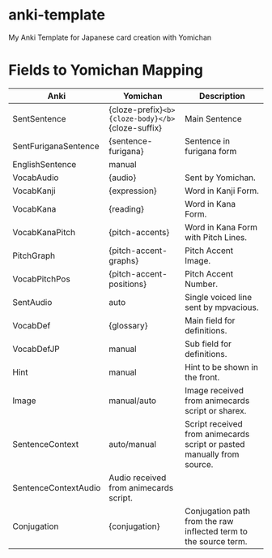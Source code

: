 # anki-template

My Anki Template for Japanese card creation with Yomichan

# Fields to Yomichan Mapping

| Anki                 | Yomichan                                          | Description                                                            |
| -------------------- | ------------------------------------------------- | ---------------------------------------------------------------------- |
| SentSentence         | {cloze-prefix}`<b>{cloze-body}</b>`{cloze-suffix} | Main Sentence                                                          |
| SentFuriganaSentence | {sentence-furigana}                               | Sentence in furigana form                                              |
| EnglishSentence      | manual                                            |                                                                        |
| VocabAudio           | {audio}                                           | Sent by Yomichan.                                                      |
| VocabKanji           | {expression}                                      | Word in Kanji Form.                                                    |
| VocabKana            | {reading}                                         | Word in Kana Form.                                                     |
| VocabKanaPitch       | {pitch-accents}                                   | Word in Kana Form with Pitch Lines.                                    |
| PitchGraph           | {pitch-accent-graphs}                             | Pitch Accent Image.                                                    |
| VocabPitchPos        | {pitch-accent-positions}                          | Pitch Accent Number.                                                   |
| SentAudio            | auto                                              | Single voiced line sent by mpvacious.                                  |
| VocabDef             | {glossary}                                        | Main field for definitions.                                            |
| VocabDefJP           | manual                                            | Sub field for definitions.                                             |
| Hint                 | manual                                            | Hint to be shown in the front.                                         |
| Image                | manual/auto                                       | Image received from animecards script or sharex.                       |
| SentenceContext      | auto/manual                                       | Script received from animecards script or pasted manually from source. |
| SentenceContextAudio | Audio received from animecards script.            |                                                                        |
| Conjugation          | {conjugation}                                     | Conjugation path from the raw inflected term to the source term.       |
